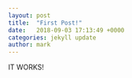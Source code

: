 ```yaml
---
layout: post
title:  "First Post!"
date:   2018-09-03 17:13:49 +0000
categories: jekyll update
author: mark
---
```

IT WORKS!